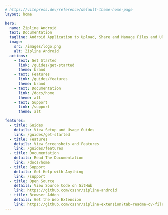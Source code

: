 ```yaml
---
# https://vitepress.dev/reference/default-theme-home-page
layout: home

hero:
  name: Zipline Android
  text: Documentation
  tagline: Android Application to Upload, Share and Manage Files and URLs for a Diced/Zipline v4 ShareX Server.
  image:
    src: /images/logo.png
    alt: Zipline Android
  actions:
    - text: Get Started
      link: /guides/get-started
      theme: brand
    - text: Features
      link: /guides/features
      theme: brand
    - text: Documentation
      link: /docs/home
      theme: alt
    - text: Support
      link: /support
      theme: alt

features:
  - title: Guides
    details: View Setup and Usage Guides
    link: /guides/get-started
  - title: Features
    details: View Screenshots and Features
    link: /guides/features
  - title: Documentation
    details: Read The Documentation
    link: /docs/home
  - title: Support
    details: Get Help with Anything
    link: /support
  - title: Open Source
    details: View Source Code on GitHub
    link: https://github.com/cssnr/zipline-android
  - title: Browser Addon
    details: Get the Web Extension
    link: https://github.com/cssnr/zipline-extension?tab=readme-ov-file#install
---
```


<GetOnBadges :centered="true" margin="30px 0 0 0" />
